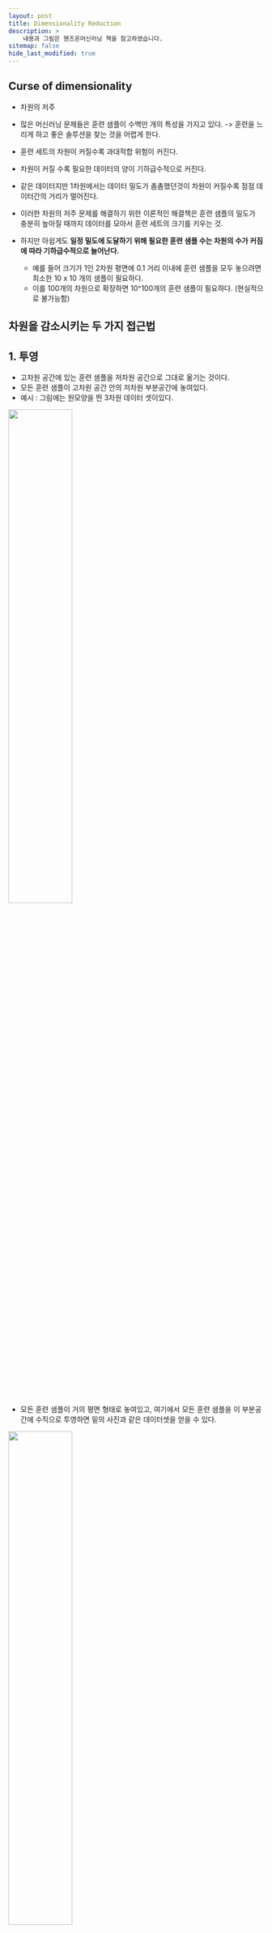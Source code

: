 ```yaml
---
layout: post
title: Dimensionality Reduction
description: >
    내용과 그림은 핸즈온머신러닝 책을 참고하였습니다.
sitemap: false
hide_last_modified: true
---
```


## Curse of dimensionality
- 차원의 저주
- 많은 머신러닝 문제들은 훈련 샘플이 수백만 개의 특성을 가지고 있다. -> 훈련을 느리게 하고 좋은 솔루션을 찾는 것을 어렵게 한다.
- 훈련 세트의 차원이 커질수록 과대적합 위험이 커진다.
- 차원이 커질 수록 필요한 데이터의 양이 기하급수적으로 커진다.
- 같은 데이터지만 1차원에서는 데이터 밀도가 촘촘했던것이 차원이 커질수록 점점 데이터간의 거리가 멀어진다.


- 이러한 차원의 저주 문제를 해결하기 위한 이론적인 해결책은 훈련 샘플의 밀도가 충분히 높아질 때까지 데이터를 모아서 훈련 세트의 크기를 키우는 것.
- 하지만 아쉽게도 **일정 밀도에 도달하기 위해 필요한 훈련 샘플 수는 차원의 수가 커짐에 따라 기하급수적으로 늘어난다.**
    - 예를 들어 크기가 1인 2차원 평면에 0.1 거리 이내에 훈련 샘플을 모두 놓으려면 최소한 10 x 10 개의 샘플이 필요하다. 
    - 이를 100개의 차원으로 확장하면 10^100개의 훈련 샘플이 필요하다. (현실적으로 불가능함)

## 차원을 감소시키는 두 가지 접근법
## 1. 투영 
- 고차원 공간에 있는 훈련 샘플을 저차원 공간으로 그대로 옮기는 것이다.
- 모든 훈련 샘플이 고차원 공간 안의 저차원 부분공간에 놓여있다.
- 예시 : 그림에는 원모양을 띈 3차원 데이터 셋이있다.

<img src="/assets/img/blog/dimensionality_reduction/IMG_20925B427AFA-1.jpeg" width = "50%" height = "50%">

- 모든 훈련 샘플이 거의 평면 형태로 놓여있고, 여기에서 모든 훈련 샘플을 이 부분공간에 수직으로 투영하면 밑의 사진과 같은 데이터셋을 얻을 수 있다.

<img src="/assets/img/blog/dimensionality_reduction/IMG_556BE05C4340-1.jpeg" width = "50%" height = "50%">

- 하지만 스위스롤 같은 데이터가 있을 경우에 투영 기법이 항상 통하는 것은 아니다.

<img src="/assets/img/blog/dimensionality_reduction/1.png" width = "50%" height = "50%">

<img src="/assets/img/blog/dimensionality_reduction/22.png" width = "50%" height = "50%">

- 왼쪽 사진이 스위스롤 데이터를 그냥 투영기법을 사용해서 투영했을 때의 모습이다. 
- 고차원 공간에서 뒤틀리거나 휘어진 2D 모양의 데이터셋을 매니폴드라고 부른다.

## 2. 매니폴드 학습 (manifold learning)
- d차원 매니폴드 : d차원 초평면으로 보일수있는 n차원 공간의 일부(d<n)
- 많은 차원 축소 알고리즘이 훈련 샘플이 놓여있는 매니폴드를 모델링하는 식으로 작동 -> 매니폴드 학습 (manifold learning)
- 매니폴드 학습은 비선형 차원축소법으로 위의 스위스롤처럼 고차원의 꼬여있는 데이터 분포에서 매니폴드를 모델링하는 것이다.

### 매니폴드 학습의 가정
    1. 실제 고차원 데이터 셋이 더 낮은 저차원 매니폴드에 가깝게 놓여 있다.
    2. 처리해야할 작업이 저차원의 매니폴드 공간에 표현되면 더 간단해진다.
    
**매니폴드 학습의 한계**

<img src="/assets/img/blog/dimensionality_reduction/2men.png" width = "50%" height = "50%">

- 위의 데이터 셋에는 3차원에서는 경계를 나누기 어렵지만 2차원에서는 뚜렷한 경계를 볼 수 있다.

<img src="/assets/img/blog/dimensionality_reduction/3men.png" width = "50%" height = "50%">

- 하지만 해당 데이터셋에서는 차원 축소를 한 경우 오히려 더 경계를 구분하기 어려운 것을 알 수 있다. 

## 3. 주성분 분석 (principal component analysis, PCA)
- 데이터에 가장 가까운 초평명(hyperplane)을 정의한 다음, 데이터를 이 평면에 투영시킨다.
- 저차원의 초평면에 훈련 세트를 투영하기 전에 먼저 올바른 초평면을 선택해야한다.


<img src="/assets/img/blog/dimensionality_reduction/IMG_99EA0CE5C262-1.jpeg" width = "50%" height = "50%">

- 다른 방향으로 투영하는 것보다 분산이 최대로 보존되는 축을 선택하는 것이 정보가 가장 적게 손실된다. 
- ***원본 데이터셋과 투영된 것 사이의 평균 제곱 거리를 최소화하는 축***

```python
from sklearn.decomposition import PCA

pca = PCA(n_components=2)
X2D - pca.fit_transform(X)
```

- PCA모델을 사용해 데이터의 차원을 2로 줄이는 코드
    - 사이킷런의 PCA모델은 자동으로 데이터를 중앙에 맞춰준다.

**적절한 차원의 수 선택하기**
- pca.explained_variance_ratio_ : 변수에 저장된 주성분의 설명된 분산 비율 ( 각 주성분의 축을 따라 있는 데이터 셋의 분산 비율을 나타냄 )

~~~python
from sklearn.decomposition import PCA

pca = PCA()
pca.fit(X_train)
cunsum = np.cumsum(pca.explained_variance_ratio_)
d = np.argmax(cumsum >= 0.95) + 2
~~~
- n_components=d로 설정하여 PCA를 다시 실행
- 유지하려는 주성분의 수를 지정하기 보다는 보존하려는 분산의 비율을 n_components에 0.0에서 1.0사이로 설정하는것이 좋음

**PCA 기반 차원 감소의 문제점**

- PCA의 경우 선형 분석 방식으로 값을 사상하기 때문에 차원이 감소되면서 군집화 되어 있는 데이타들이 뭉게져서 제대로 구별할 수 없는 문제를 가지고 있음

**점진적 PCA**

- PCA 구현의 문제는 특이값 분해(Singular Value Decomposition, SVD)알고리즘을 실행하기 위해 전체 훈련세트를 메모리에 올려야 한다는 것
    - 이를 해결하기 위해 점진적 PCA (incremental PCA, IPCA) 알고리즘이 개발
    - 훈련 세트를 미니 배치로 나눈 뒤 IPCA 알고리즘에 한 번에 하나씩 주입

- IPCA는 특정 순간에 배열의 일부만 사용하기 때문에 메모리 부족 문제를 해결할 수 있다.

**지역 선형 임베딩 (locally linear embedding, LLE)**

- 투영에 의존하지 않는 매니폴드 학습
    1. 먼저 각 훈련 샘플이 가장 가까운 이웃에 얼마나 선형적으로 연관되어있는지 측정
    2. 국부적인 관계가 가장 잘 보존되는 훈련 세트의 저차원 표현을 찾음
- 잡음이 많지 않은 경우 꼬인 매니폴드를 펼치는데 잘 작동

<img src="/assets/img/blog/dimensionality_reduction/IMG_58C249A35675-1.jpeg" width = "50%" height = "50%">

## 다른 차원 축소 기법

1. 랜덤 투영 (random projection)
2. 다차원 스케일링 (multidimensional scaling, MDS)
3. Isomap
    - 각 샘플을 가장 가까운 이웃과 연결하는 식으로 그래프를 생성
    - 지오데식 거리를 유지하면서 차원을 축소
4. t-SNE (t-distributed stochastic neighbor embedding)
    - 비슷한 샘플은 가까이, 비슷하지 않은 샘플은 멀리 떨어지도록 하면서 차원을 축소
    - 주로 시각화에 많이 사용
    - 특히 고차원 공간에 있는 샘플의 군집을 시각화 할때 사용
    


```python
import warnings
warnings.filterwarnings('ignore')

from sklearn import datasets
from mpl_toolkits.mplot3d import Axes3D
import matplotlib.pyplot as plt
import pandas as pd
iris = datasets.load_iris()

labels = pd.DataFrame(iris.target)
labels.columns=['labels']
data = pd.DataFrame(iris.data,columns=['Sepal length','Sepal width','Petal length','Petal width'])

fig = plt.figure( figsize=(6,6))
ax = Axes3D(fig, rect=[0, 0, .95, 1], elev=48, azim=134)
ax.scatter(data['Sepal length'],data['Sepal width'],data['Petal length'],c=labels,alpha=0.5)
ax.set_xlabel('Sepal lenth')
ax.set_ylabel('Sepal width')
ax.set_zlabel('Petal length')
plt.show()
```


![png](/assets/img/blog/dimensionality_reduction/output_9_0.png)



```python
from sklearn.decomposition import PCA
from sklearn.preprocessing import StandardScaler
from sklearn.pipeline import make_pipeline
import matplotlib.pyplot as plt

scaler = StandardScaler()

pca = PCA()

pipeline = make_pipeline(scaler,pca)

pipeline.fit(data)

features = range(pca.n_components_)
plt.bar(features, pca.explained_variance_)
plt.xlabel('PCA feature')
plt.ylabel('variance')
plt.xticks(features)
plt.show()
```


![png](/assets/img/blog/dimensionality_reduction/output_10_0.png)



```python
from sklearn.decomposition import PCA
import matplotlib.pyplot as plt

model = PCA(n_components=2)
pca_features = model.fit_transform(data)

xf = pca_features[:,0]
yf = pca_features[:,1]

test = labels['labels'].values.tolist()
plt.scatter(xf,yf,c = test)
plt.show()
```


![png](/assets/img/blog/dimensionality_reduction/output_11_0.png)



```python
from sklearn.decomposition import PCA
import matplotlib.pyplot as plt

model = PCA(n_components=1)
pca_features = model.fit_transform(data)

xf = pca_features[:,0]
yf = len(xf)*[0]
plt.scatter(xf,yf,c=test)
plt.show()
```


![png](/assets/img/blog/dimensionality_reduction/output_12_0.png)



```python
import matplotlib.pyplot as plt
from sklearn.manifold import TSNE
from sklearn.datasets import load_digits
import seaborn as sns

# MNIST 데이터 불러오기
data = load_digits()

model = TSNE(2)
features_tsne = model.fit_transform(data.data)

xs = features_tsne[:,0]
ys = features_tsne[:,1]

palette = sns.color_palette("bright", 10)
sns.scatterplot(x = xs, y = ys, hue=data.target, legend='full', palette=palette)
plt.show()
```


![png](/assets/img/blog/dimensionality_reduction/output_13_0.png)



```python
digits_model_pca = PCA(2)
digits_model_pca_features = digits_model_pca.fit_transform(data.data)

xs = digits_model_pca_features[:,0]
ys = digits_model_pca_features[:,1]

palette = sns.color_palette("bright", 10)
sns.scatterplot(x = xs, y = ys, hue=data.target, legend='full', palette=palette)
plt.show()
```


![png](/assets/img/blog/dimensionality_reduction/output_14_0.png)
